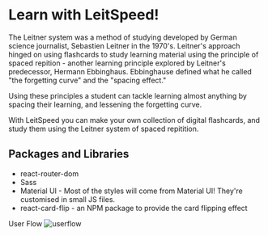 # Learn with LeitSpeed! 

The Leitner system was a method of studying developed by German science journalist, Sebastien Leitner in the 1970's. Leitner's approach hinged on using flashcards to study learning material using the principle of spaced repition - another learning principle explored by Leitner's predecessor, Hermann Ebbinghaus. Ebbinghause defined what he called "the forgetting curve" and the "spacing effect." 

Using these principles a student can tackle learning almost anything by spacing their learning, and lessening the forgetting curve. 

With LeitSpeed you can make your own collection of digital flashcards, and study them using the Leitner system of spaced repitition. 

## Packages and Libraries 
- react-router-dom
- Sass 
- Material UI - Most of the styles will come from Material UI! They're customised in small JS files. 
- react-card-flip - an NPM package to provide the card flipping effect 

User Flow ![userflow](https://ibb.co/ySyTrSk)
